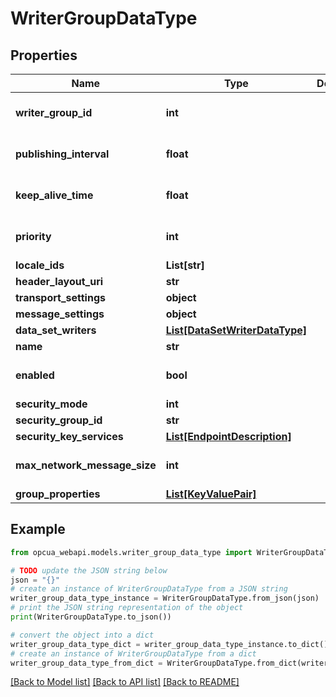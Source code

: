# WriterGroupDataType


## Properties

Name | Type | Description | Notes
------------ | ------------- | ------------- | -------------
**writer_group_id** | **int** |  | [optional] [default to 0]
**publishing_interval** | **float** |  | [optional] [default to 0]
**keep_alive_time** | **float** |  | [optional] [default to 0]
**priority** | **int** |  | [optional] [default to 0]
**locale_ids** | **List[str]** |  | [optional] 
**header_layout_uri** | **str** |  | [optional] 
**transport_settings** | **object** |  | [optional] 
**message_settings** | **object** |  | [optional] 
**data_set_writers** | [**List[DataSetWriterDataType]**](DataSetWriterDataType.md) |  | [optional] 
**name** | **str** |  | [optional] 
**enabled** | **bool** |  | [optional] [default to False]
**security_mode** | **int** |  | [optional] 
**security_group_id** | **str** |  | [optional] 
**security_key_services** | [**List[EndpointDescription]**](EndpointDescription.md) |  | [optional] 
**max_network_message_size** | **int** |  | [optional] [default to 0]
**group_properties** | [**List[KeyValuePair]**](KeyValuePair.md) |  | [optional] 

## Example

```python
from opcua_webapi.models.writer_group_data_type import WriterGroupDataType

# TODO update the JSON string below
json = "{}"
# create an instance of WriterGroupDataType from a JSON string
writer_group_data_type_instance = WriterGroupDataType.from_json(json)
# print the JSON string representation of the object
print(WriterGroupDataType.to_json())

# convert the object into a dict
writer_group_data_type_dict = writer_group_data_type_instance.to_dict()
# create an instance of WriterGroupDataType from a dict
writer_group_data_type_from_dict = WriterGroupDataType.from_dict(writer_group_data_type_dict)
```
[[Back to Model list]](../README.md#documentation-for-models) [[Back to API list]](../README.md#documentation-for-api-endpoints) [[Back to README]](../README.md)


